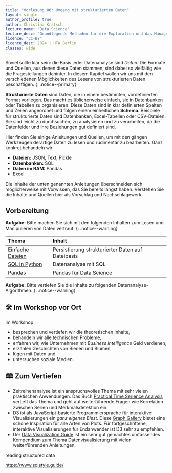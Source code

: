 ```yaml
---
title: "Vorlesung 06: Umgang mit strukturierten Daten"
layout: single
author_profile: true
author: Christina Kratsch
lecture_name: "Data Science"
lecture_desc: "Grundlegende Methoden für die Exploration und das Management von Daten."
licence: "CC-BY"
licence_desc: 2024 | HTW Berlin 
classes: wide
---
```



Soviel sollte klar sein: die Basis jeder Datenanalyse sind *Daten*. Die Formate und Quellen, aus denen diese Daten stammen, sind dabei so vielfältig wie die Fragestellungen dahinter. In diesem Kapitel wollen wir uns mit den verschiedenen Möglichkeiten des Lesens von strukturierten Daten beschäftigen.
{: .notice--primary}

**Strukturierte Daten** sind Daten, die in einem bestimmten, vordefinierten Format vorliegen. Das macht es üblicherweise einfach, sie in Datenbanken oder Tabellen zu organisieren. Diese Daten sind in klar definierten Spalten und Zeilen angeordnet und folgen einem einheitlichen **Schema**. Beispiele für strukturierte Daten sind Datenbanken, Excel-Tabellen oder CSV-Dateien. Sie sind leicht zu durchsuchen, zu analysieren und zu verarbeiten, da die Datenfelder und ihre Beziehungen gut definiert sind.

Hier finden Sie einige Anleitungen und Quellen, um mit den gängen Werkzeugen derartige Daten zu lesen und rudimentär zu bearbeiten. Ganz konkret behandeln wir
* **Dateien:** JSON, Text, Pickle
* **Datenbanken:** SQL
* **Daten im RAM:** Pandas
* Excel

Die Inhalte der unten genannten Anleitungen überschneiden sich möglicherweise mit Vorwissen, das Sie bereits längst haben. Verstehen Sie die Inhalte und Quellen hier als Vorschlag und Nachschlagewerk.


## Vorbereitung

**Aufgabe:** Bitte machen Sie sich mit den folgenden Inhalten zum Lesen und Manipulieren von Daten vertraut:
{: .notice--warning} 

| Thema | Inhalt | 
| :------------- |  :---------- |
| [Einfache Dateien](/modules/reading-structured-data/index.md) | Persistierung strukturierter Daten auf Dateibasis | 
| [SQL in Python](/modules/reading-structured-data/index.md) | Datenanalyse mit SQL | 
| [Pandas](/modules/reading-structured-data/pandas.md) | Pandas für Data Science | 


**Aufgabe:** Bitte vertiefen Sie die Inhalte zu folgenden Datenanalyse-Algorithmen:
{: .notice--warning} 

## 🛠 Im Workshop vor Ort

Im Workshop 
* besprechen und vertiefen wir die theoretischen Inhalte,
* behandeln wir alle technischen Probleme,
* erfahren wir, wie Unternehmen mit *Business Intelligence* Geld verdienen,
* erzählen Geschichten von Bienen und Blumen, 
* lügen mit Daten und 
* untersuchen soziale Medien.

## 🕮 Zum Vertiefen

* Zeitreihenanalyse ist ein anspruchsvolles Thema mit sehr vielen praktischen Anwendungen. Das Buch [Practical Time Serience Analysis](https://www.oreilly.com/library/view/practical-time-series/9781492041641/) vertieft das Thema und geht auf weiterführende Fragen wie Korrelation zwischen Serien und Merkmalsdetektion ein.
* D3 ist als JavaScript-basierte Programmiersprache für interaktive Visualisierungen ein *ganz eigenes Biest*. Diese [Graph Gallery](https://d3-graph-gallery.com/) bietet eine schöne Inspiration für alle Arten von Plots. Für fortgeschrittene, interaktive Visualisierungen für Endanwender ist D3 sehr zu empfehlen.
* Der [Data Visualization Guide](https://data.europa.eu/apps/data-visualisation-guide/) ist ein sehr gut gemachtes umfassendes Kompendium zum Thema Datenvisualisierung mit vielen weiterführenden Anleitungen.




reading structured data

https://www.sqlstyle.guide/